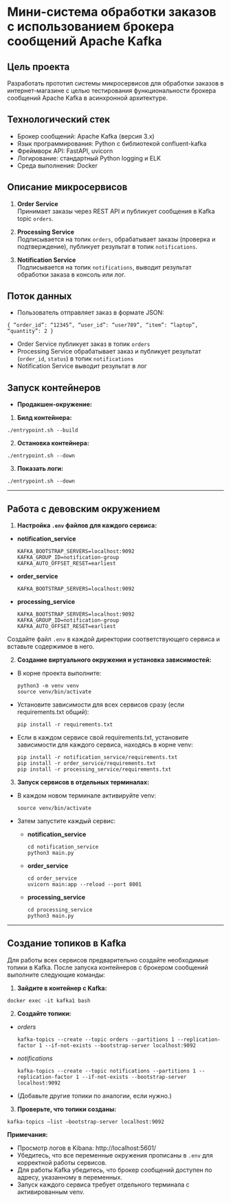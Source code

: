 # Мини-система обработки заказов с использованием брокера сообщений Apache Kafka

## Цель проекта

Разработать прототип системы микросервисов для обработки заказов в интернет-магазине с целью тестирования
функциональности брокера сообщений Apache Kafka в асинхронной архитектуре.

## Технологический стек

- Брокер сообщений: Apache Kafka (версия 3.x)
- Язык программирования: Python с библиотекой confluent-kafka
- Фреймворк API: FastAPI, uvicorn
- Логирование: стандартный Python logging и ELK
- Среда выполнения: Docker

## Описание микросервисов

1. **Order Service**  
   Принимает заказы через REST API и публикует сообщения в Kafka topic `orders`.

2. **Processing Service**  
   Подписывается на топик `orders`, обрабатывает заказы (проверка и подтверждение), публикует результат в
   топик `notifications`.

3. **Notification Service**  
   Подписывается на топик `notifications`, выводит результат обработки заказа в консоль или лог.

## Поток данных

- Пользователь отправляет заказ в формате JSON:

```
{ “order_id”: “12345”, “user_id”: “user789”, “item”: “laptop”, “quantity”: 2 }
```

- Order Service публикует заказ в топик `orders`
- Processing Service обрабатывает заказ и публикует результат (`order_id`, `status`) в топик `notifications`
- Notification Service выводит результат в лог


## Запуск контейнеров

- **Продакшен-окружение:**

1. **Билд контейнера:**

```
./entrypoint.sh --build
```

2. **Остановка контейнера:**

```
./entrypoint.sh --down
```

3. **Показать логи:**

```
./entrypoint.sh --down
```

---

## Работа с девовским окружением

1. **Настройка `.env` файлов для каждого сервиса:**

- **notification_service**
  ```
  KAFKA_BOOTSTRAP_SERVERS=localhost:9092
  KAFKA_GROUP_ID=notification-group
  KAFKA_AUTO_OFFSET_RESET=earliest
  ```

- **order_service**
  ```
  KAFKA_BOOTSTRAP_SERVERS=localhost:9092
  ```

- **processing_service**
  ```
  KAFKA_BOOTSTRAP_SERVERS=localhost:9092
  KAFKA_GROUP_ID=notification-group
  KAFKA_AUTO_OFFSET_RESET=earliest
  ```

Создайте файл `.env` в каждой директории соответствующего сервиса и вставьте содержимое в него.

2. **Создание виртуального окружения и установка зависимостей:**

- В корне проекта выполните:

  ```
  python3 -m venv venv
  source venv/bin/activate
  ```

- Установите зависимости для всех сервисов сразу (если requirements.txt общий):

  ```
  pip install -r requirements.txt
  ```

- Если в каждом сервисе свой requirements.txt, установите зависимости для каждого сервиса, находясь в корне venv:

  ```
  pip install -r notification_service/requirements.txt
  pip install -r order_service/requirements.txt
  pip install -r processing_service/requirements.txt
  ```

3. **Запуск сервисов в отдельных терминалах:**

- В каждом новом терминале активируйте venv:

  ```
  source venv/bin/activate
  ```

- Затем запустите каждый сервис:

    - **notification_service**
      ```
      cd notification_service
      python3 main.py
      ```

    - **order_service**
      ```
      cd order_service
      uvicorn main:app --reload --port 8001
      ```

    - **processing_service**
      ```
      cd processing_service
      python3 main.py
      ```

---

## Создание топиков в Kafka

Для работы всех сервисов предварительно создайте необходимые топики в Kafka. После запуска контейнеров с брокером
сообщений выполните следующие команды:

1. **Зайдите в контейнер с Kafka:**

```
docker exec -it kafka1 bash
```

2. **Создайте топики:**

- *orders*
  ```
  kafka-topics --create --topic orders --partitions 1 --replication-factor 1 --if-not-exists --bootstrap-server localhost:9092
  ```

- *notifications*
  ```
  kafka-topics --create --topic notifications --partitions 1 --replication-factor 1 --if-not-exists --bootstrap-server localhost:9092
  ```

- (Добавьте другие топики по аналогии, если нужно.)

3. **Проверьте, что топики созданы:**

```
kafka-topics –list –bootstrap-server localhost:9092
```

**Примечания:**

- Просмотр логов в Kibana: http://localhost:5601/
- Убедитесь, что все переменные окружения прописаны в `.env` для корректной работы сервисов.
- Для работы Kafka убедитесь, что брокер сообщений доступен по адресу, указанному в переменных.
- Запуск каждого сервиса требует отдельного терминала с активированным venv.
